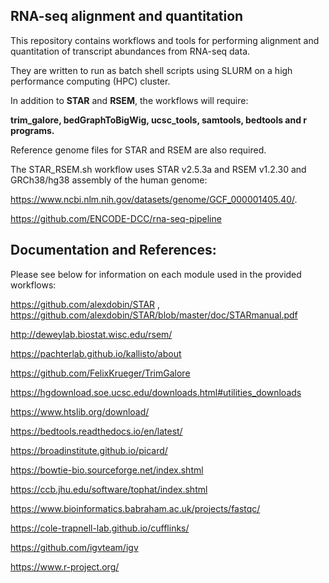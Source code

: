 ## RNA-seq alignment and quantitation

This repository contains workflows and tools for performing alignment and quantitation of transcript abundances from RNA-seq data.

They are written to run as batch shell scripts using SLURM on a high performance computing (HPC) cluster. 

In addition to **STAR** and **RSEM**, the workflows will require: 

**trim_galore, bedGraphToBigWig, ucsc_tools, samtools, bedtools and r programs.**

Reference genome files for STAR and RSEM are also required.

The STAR_RSEM.sh workflow uses STAR v2.5.3a and RSEM v1.2.30 and GRCh38/hg38 assembly of the human genome:
  
https://www.ncbi.nlm.nih.gov/datasets/genome/GCF_000001405.40/.

https://github.com/ENCODE-DCC/rna-seq-pipeline

## Documentation and References:

Please see below for information on each module used in the provided workflows:
  
  https://github.com/alexdobin/STAR , https://github.com/alexdobin/STAR/blob/master/doc/STARmanual.pdf

http://deweylab.biostat.wisc.edu/rsem/
  
  https://pachterlab.github.io/kallisto/about

https://github.com/FelixKrueger/TrimGalore

https://hgdownload.soe.ucsc.edu/downloads.html#utilities_downloads

https://www.htslib.org/download/
  
https://bedtools.readthedocs.io/en/latest/
  
https://broadinstitute.github.io/picard/
  
https://bowtie-bio.sourceforge.net/index.shtml

https://ccb.jhu.edu/software/tophat/index.shtml

https://www.bioinformatics.babraham.ac.uk/projects/fastqc/
  
https://cole-trapnell-lab.github.io/cufflinks/
  
https://github.com/igvteam/igv

https://www.r-project.org/
  
